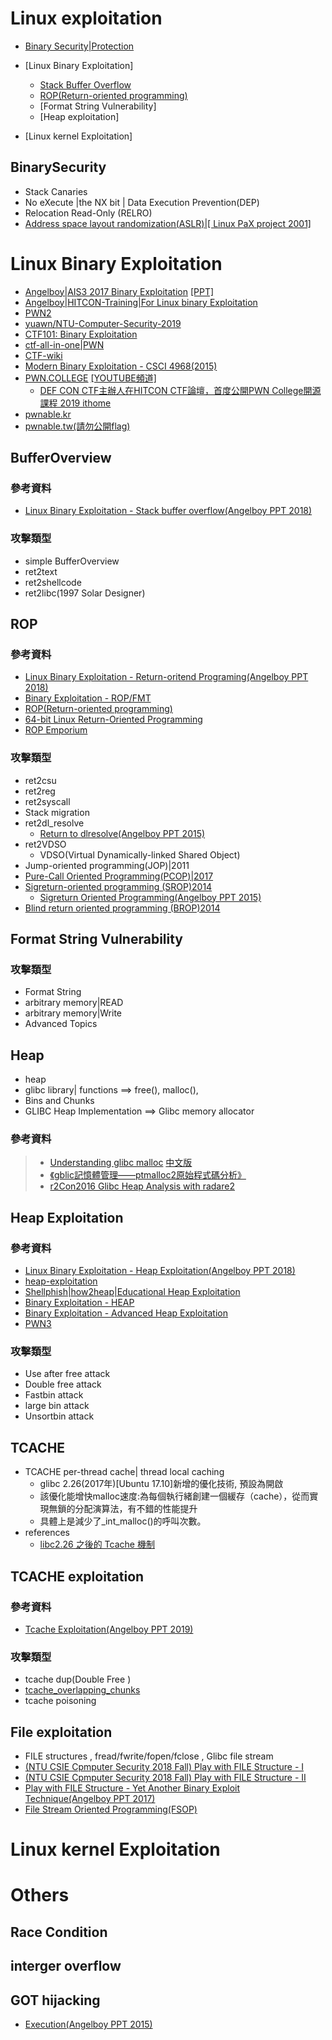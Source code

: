 # Linux exploitation

- [Binary Security|Protection](#BinarySecurity)
- [Linux Binary Exploitation]
  - [Stack Buffer Overflow](#BufferOverview) 
  - [ROP(Return-oriented programming)](#ROP)
  - [Format String Vulnerability]
  - [Heap exploitation]

- [Linux kernel Exploitation]

## BinarySecurity

- Stack Canaries
- No eXecute |the NX bit | Data Execution Prevention(DEP) 
- Relocation Read-Only (RELRO)
- [Address space layout randomization(ASLR)|[ Linux PaX project 2001]](https://en.wikipedia.org/wiki/Address_space_layout_randomization)


# Linux Binary Exploitation

- [Angelboy|AIS3 2017 Binary Exploitation](https://github.com/scwuaptx/AIS3-2017) [[PPT]](https://www.slideshare.net/AngelBoy1/binary-exploitation-ais3)
- [Angelboy|HITCON-Training|For Linux binary Exploitation](https://github.com/scwuaptx/HITCON-Training)
- [PWN2](https://www.youtube.com/watch?v=3vvYS09-IGA)
- [yuawn/NTU-Computer-Security-2019](https://github.com/yuawn/NTU-Computer-Security-2019)
- [CTF101: Binary Exploitation](https://ctf101.org/binary-exploitation/overview/)
- [ctf-all-in-one|PWN](https://firmianay.gitbooks.io/ctf-all-in-one/content/doc/3_topics.html)
- [CTF-wiki](http://ctfwiki.ycdxsb.cn/pwn/readme-zh/)
- [Modern Binary Exploitation - CSCI 4968(2015)](https://github.com/RPISEC/MBE)
- [PWN.COLLEGE](https://pwn.college/) [[YOUTUBE頻道]](https://www.youtube.com/channel/UCBaWwFw7KmCN8YlfX4ERYKg)
  - [DEF CON CTF主辦人在HITCON CTF論壇，首度公開PWN College開源課程 2019 ithome](https://www.ithome.com.tw/news/134838) 
- [pwnable.kr](https://pwnable.kr/) 
- [pwnable.tw(請勿公開flag)](https://pwnable.tw/)

## BufferOverview
### 參考資料
- [Linux Binary Exploitation - Stack buffer overflow(Angelboy PPT 2018)](https://www.slideshare.net/AngelBoy1/linux-binary-exploitation-stack-buffer-overflow)

### 攻擊類型
- simple BufferOverview
- ret2text
- ret2shellcode
- ret2libc(1997 Solar Designer)

## ROP
### 參考資料
- [Linux Binary Exploitation - Return-oritend Programing(Angelboy PPT 2018)](https://www.slideshare.net/AngelBoy1/linux-binary-exploitation-returnoritend-programing)
- [Binary Exploitation - ROP/FMT](https://www.youtube.com/watch?v=eVByV-8AumA)
- [ROP(Return-oriented programming)](https://en.wikipedia.org/wiki/Return-oriented_programming)
- [64-bit Linux Return-Oriented Programming](https://crypto.stanford.edu/~blynn/rop/)
- [ROP Emporium](https://ropemporium.com/)

### 攻擊類型
- ret2csu
- ret2reg
- ret2syscall
- Stack migration
- ret2dl_resolve
  - [Return to dlresolve(Angelboy PPT 2015)](https://www.slideshare.net/AngelBoy1/re2dlresolve)
- ret2VDSO
  - VDSO(Virtual Dynamically-linked Shared Object) 
- Jump-oriented programming(JOP)|2011
- [Pure-Call Oriented Programming(PCOP)|2017](https://www.researchgate.net/publication/317177008_Pure-Call_Oriented_Programming_PCOP_chaining_the_gadgets_using_call_instructions)
- [Sigreturn-oriented programming (SROP)2014](https://en.wikipedia.org/wiki/Sigreturn-oriented_programming)
  - [Sigreturn Oriented Programming(Angelboy PPT 2015)](https://www.slideshare.net/AngelBoy1/sigreturn-ori)
- [Blind return oriented programming (BROP)2014](https://en.wikipedia.org/wiki/Blind_return_oriented_programming)

## Format String Vulnerability
### 攻擊類型
- Format String
- arbitrary memory|READ
- arbitrary memory|Write
- Advanced Topics


## Heap
- heap
- glibc library| functions ==> free(), malloc(), 
- Bins and Chunks
- GLIBC Heap Implementation ==> Glibc memory allocator 

### 參考資料
>* [Understanding glibc malloc](https://sploitfun.wordpress.com/2015/02/10/understanding-glibc-malloc/comment-page-1/?blogsub=confirming#subscribe-blog%E3%80%82) [中文版](https://blog.csdn.net/think_ycx/article/details/77160286)
>* [《gblic記憶體管理——ptmalloc2原始程式碼分析》](http://www.valleytalk.org/wp-content/uploads/2015/02/glibc%E5%86%85%E5%AD%98%E7%AE%A1%E7%90%86ptmalloc%E6%BA%90%E4%BB%A3%E7%A0%81%E5%88%86%E6%9E%901.pdf)
>* [r2Con2016 Glibc Heap Analysis with radare2 ](https://www.youtube.com/watch?v=Svm5V4leEho)

## Heap Exploitation
### 參考資料
- [Linux Binary Exploitation - Heap Exploitation(Angelboy PPT 2018)](https://www.slideshare.net/AngelBoy1/linux-binary-exploitation-heap-exploitation)
- [heap-exploitation](https://heap-exploitation.dhavalkapil.com/)
- [Shellphish|how2heap|Educational Heap Exploitation](https://github.com/shellphish/how2heap)
- [Binary Exploitation - HEAP](https://www.youtube.com/watch?v=FieppxsupDc)
- [Binary Exploitation - Advanced Heap Exploitation](https://www.youtube.com/watch?v=hd9z2_-ZVzw)
- [PWN3](https://www.youtube.com/watch?v=HSbPcTHqf1c)

### 攻擊類型
- Use after free attack
- Double free attack
- Fastbin attack
- large bin attack
- Unsortbin attack

## TCACHE
- TCACHE  per-thread cache| thread local caching
  - glibc 2.26(2017年)[Ubuntu 17.10]新增的優化技術, 預設為開啟
  - 該優化能增快malloc速度:為每個執行緒創建一個緩存（cache），從而實現無鎖的分配演算法，有不錯的性能提升
  - 具體上是減少了_int_malloc()的呼叫次數。
- references 
  - [libc2.26 之後的 Tcache 機制](https://www.jianshu.com/p/3ef98e86a913)

## TCACHE exploitation
### 參考資料
- [Tcache Exploitation(Angelboy PPT 2019)](https://www.slideshare.net/AngelBoy1/tcache-exploitation-127268389)

### 攻擊類型
- tcache dup(Double Free )
- [tcache_overlapping_chunks](https://kknews.cc/code/95xqlrj.html)
- tcache poisoning

## File exploitation
- FILE structures  , fread/fwrite/fopen/fclose , Glibc  file stream
- [(NTU CSIE Cpmputer Security 2018 Fall) Play with FILE Structure - I](https://www.youtube.com/watch?v=_ZnnGZygnzE)
- [(NTU CSIE Cpmputer Security 2018 Fall) Play with FILE Structure - II](https://www.youtube.com/watch?v=W99OuDK7Quo)
- [Play with FILE Structure - Yet Another Binary Exploit Technique(Angelboy PPT 2017)](https://www.slideshare.net/AngelBoy1/play-with-file-structure-yet-another-binary-exploit-technique)
- [File Stream Oriented Programming(FSOP)](https://gsec.hitb.org/materials/sg2018/WHITEPAPERS/FILE%20Structures%20-%20Another%20Binary%20Exploitation%20Technique%20-%20An-Jie%20Yang.pdf)


# Linux kernel Exploitation



# Others
## Race Condition
## interger overflow
## GOT hijacking
- [Execution(Angelboy PPT 2015)](https://www.slideshare.net/AngelBoy1/execution-50215114)


